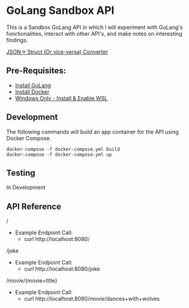 # GoLang Sandbox API

This is a Sandbox GoLang API in which I will experiment with GoLang's functionalities, interact with other API's, and make notes on interesting findings.

[JSON-> Struct (Or vice-versa) Converter](https://transform.tools/json-to-go)

## Pre-Requisites:

- [Install GoLang](https://go.dev/doc/install)
- [Install Docker](https://www.docker.com/get-started/)
- [Windows Only - Install & Enable WSL](https://docs.microsoft.com/en-us/windows/wsl/install)

## Development
The following commands will build an app container for the API using Docker Compose.
```
docker-compose -f docker-compose.yml build
docker-compose -f docker-compose.yml up
```

## Testing
In Development

## API Reference
/
- Example Endpoint Call:
    - curl http://localhost:8080/

/joke
- Example Endpoint Call:
    - curl http://localhost:8080/joke

/movie/{movie+title}
- Example Endpoint Call:
    - curl http://localhost:8080/movie/dances+with+wolves